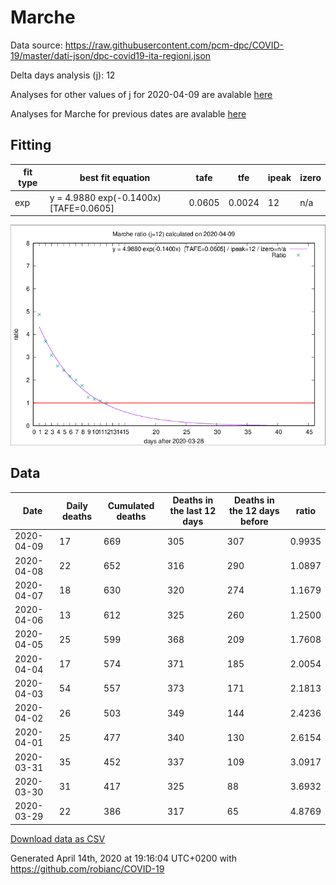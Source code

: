 # Marche

Data source: https://raw.githubusercontent.com/pcm-dpc/COVID-19/master/dati-json/dpc-covid19-ita-regioni.json

Delta days analysis (j): 12

Analyses for other values of j for 2020-04-09 are avalable [here](../2020-04-09/README.md)

Analyses for Marche for previous dates are avalable [here](../README.md)

## Fitting 
|fit type|best fit equation|tafe|tfe|ipeak|izero|
|-------|-----|--------|------|---|---|
|exp|y = 4.9880 exp(-0.1400x)  [TAFE=0.0605]|0.0605|0.0024|12|n/a|

![Plot](COVID-19_marche_j12_2020-04-09.png)

## Data
|Date|Daily deaths|Cumulated deaths|Deaths in the last 12 days|Deaths in the 12 days before|ratio|
|----|----------|-----------|-------|--------------------|-----|
|2020-04-09|17|669|305|307|0.9935|
|2020-04-08|22|652|316|290|1.0897|
|2020-04-07|18|630|320|274|1.1679|
|2020-04-06|13|612|325|260|1.2500|
|2020-04-05|25|599|368|209|1.7608|
|2020-04-04|17|574|371|185|2.0054|
|2020-04-03|54|557|373|171|2.1813|
|2020-04-02|26|503|349|144|2.4236|
|2020-04-01|25|477|340|130|2.6154|
|2020-03-31|35|452|337|109|3.0917|
|2020-03-30|31|417|325|88|3.6932|
|2020-03-29|22|386|317|65|4.8769|

[Download data as CSV](COVID-19_marche_j12_2020-04-09.csv)

Generated April 14th, 2020 at 19:16:04 UTC+0200 with https://github.com/robianc/COVID-19
